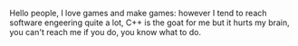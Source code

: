Hello people, I love games and make games: however
I tend to reach software engeering quite a lot,
C++ is the goat for me but it hurts my brain,
you can't reach me if you do, you know what to do.


<!---
BLOOD-FIST/BLOOD-FIST is a ✨ special ✨ repository because its `README.md` (this file) appears on your GitHub profile.
You can click the Preview link to take a look at your changes.
--->
